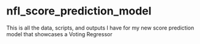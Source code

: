 # nfl_score_prediction_model
This is all the data, scripts, and outputs I have for my new score prediction model that showcases a Voting Regressor
